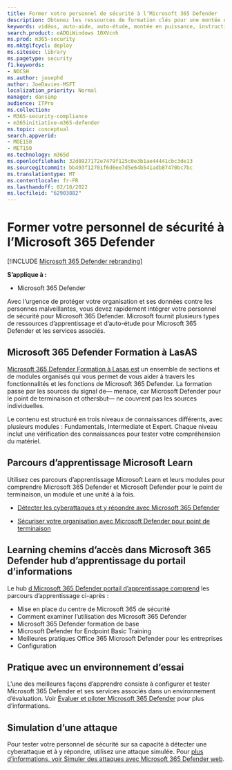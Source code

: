 ```yaml
---
title: Former votre personnel de sécurité à l’Microsoft 365 Defender
description: Obtenez les ressources de formation clés pour une montée en puissance rapide de votre personnel de sécurité.
keywords: vidéos, auto-aide, auto-étude, montée en puissance, instructions, cours, parcours d’apprentissage, Microsoft Learn, cours, cours, cours, SecOps, analyste de sécurité
search.product: eADQiWindows 10XVcnh
ms.prod: m365-security
ms.mktglfcycl: deploy
ms.sitesec: library
ms.pagetype: security
f1.keywords:
- NOCSH
ms.author: josephd
author: JoeDavies-MSFT
localization_priority: Normal
manager: dansimp
audience: ITPro
ms.collection:
- M365-security-compliance
- m365initiative-m365-defender
ms.topic: conceptual
search.appverid:
- MOE150
- MET150
ms.technology: m365d
ms.openlocfilehash: 32d8927172e7479f125c0e3b1ae44441cbc3de13
ms.sourcegitcommit: bb493f12701f6d6ee7d5e64b541adb87470bc7bc
ms.translationtype: MT
ms.contentlocale: fr-FR
ms.lasthandoff: 02/18/2022
ms.locfileid: "62903882"
---
```

# <a name="train-your-security-staff-for-microsoft-365-defender"></a>Former votre personnel de sécurité à l’Microsoft 365 Defender

[!INCLUDE [Microsoft 365 Defender rebranding](../includes/microsoft-defender.md)]

**S’applique à :**
- Microsoft 365 Defender

Avec l’urgence de protéger votre organisation et ses données contre les personnes malveillantes, vous devez rapidement intégrer votre personnel de sécurité pour Microsoft 365 Defender. Microsoft fournit plusieurs types de ressources d’apprentissage et d’auto-étude pour Microsoft 365 Defender et les services associés.


## <a name="microsoft-365-defender-ninja-training"></a>Microsoft 365 Defender Formation à LasAS

[Microsoft 365 Defender Formation à Lasas est](https://techcommunity.microsoft.com/t5/microsoft-365-defender/become-a-microsoft-365-defender-ninja/ba-p/1789376) un ensemble de sections et de modules organisés qui vous permet de vous aider à travers les fonctionnalités et les fonctions de Microsoft 365 Defender. La formation passe par les sources du signal de&mdash; menace, car Microsoft Defender pour le point de terminaison et othersbut&mdash; ne couvrent pas les sources individuelles. 

Le contenu est structuré en trois niveaux de connaissances différents, avec plusieurs modules : Fundamentals, Intermediate et Expert. Chaque niveau inclut une vérification des connaissances pour tester votre compréhension du matériel.

## <a name="microsoft-learn-learning-paths"></a>Parcours d’apprentissage Microsoft Learn

Utilisez ces parcours d’apprentissage Microsoft Learn et leurs modules pour comprendre Microsoft 365 Defender et Microsoft Defender pour le point de terminaison, un module et une unité à la fois.

 - [Détecter les cyberattaques et y répondre avec Microsoft 365 Defender](/learn/paths/defender-detect-respond/)

 - [Sécuriser votre organisation avec Microsoft Defender pour point de terminaison](/learn/paths/defender-endpoint-fundamentals/)  


## <a name="learning-paths-in-the-microsoft-365-defender-portal-learning-hub"></a>Learning chemins d’accès dans Microsoft 365 Defender hub d’apprentissage du portail d’informations

Le hub [d Microsoft 365 Defender portail d’apprentissage comprend](https://security.microsoft.com/learning) les parcours d’apprentissage ci-après :

- Mise en place du centre de Microsoft 365 de sécurité
- Comment examiner l’utilisation des Microsoft 365 Defender
- Microsoft 365 Defender formation de base
- Microsoft Defender for Endpoint Basic Training
- Meilleures pratiques Office 365 Microsoft Defender pour les entreprises
- Configuration

## <a name="hands-on-with-a-trial-environment"></a>Pratique avec un environnement d’essai

L’une des meilleures façons d’apprendre consiste à configurer et tester Microsoft 365 Defender et ses services associés dans un environnement d’évaluation. Voir [Évaluer et piloter Microsoft 365 Defender](eval-overview.md) pour plus d’informations.

## <a name="simulating-an-attack"></a>Simulation d’une attaque

Pour tester votre personnel de sécurité sur sa capacité à détecter une cyberattaque et à y répondre, utilisez une attaque simulée. Pour [plus d’informations, voir Simuler des attaques avec Microsoft 365 Defender web](eval-defender-investigate-respond-simulate-attack.md#simulate-attacks-with-the-microsoft-365-defender-portal). 

